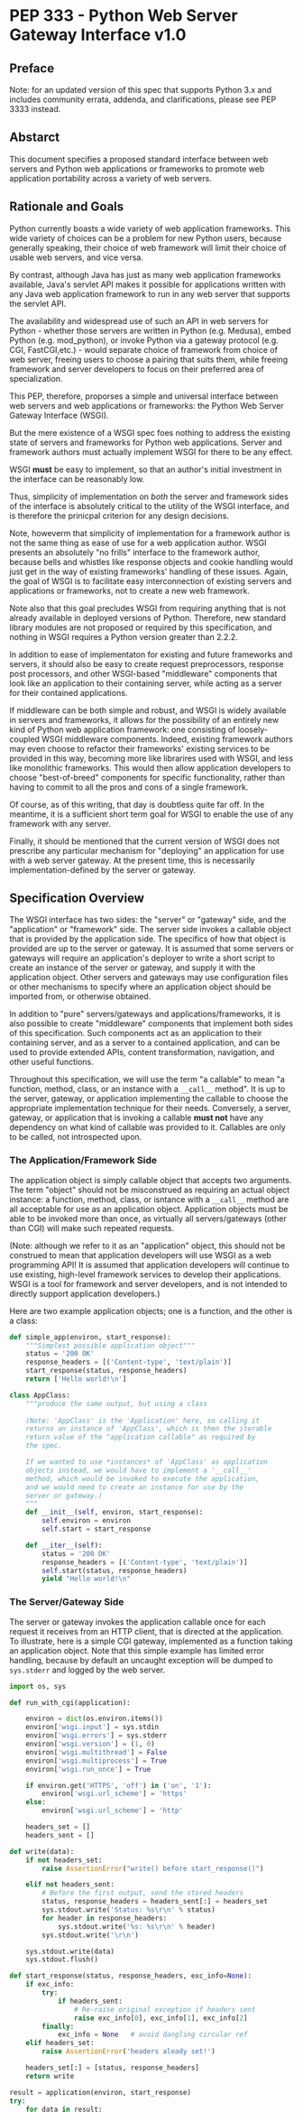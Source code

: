 # PEP 333 - Python Web Server Gateway Interface v1.0

## Preface
Note: for an updated version of this spec that supports Python 3.x and includes community errata, addenda, and clarifications, please see PEP 3333 instead.

## Abstarct

This document specifies a proposed standard interface between web servers and Python web applications or frameworks to promote web application portability across a variety of web servers.

## Rationale and Goals

Python currently boasts a wide variety of web application frameworks. This wide variety of choices can be a problem for new Python users, because generally speaking, their choice of web framework will limit their choice of usable web servers, and vice versa.

By contrast, although Java has just as many web application frameworks available, Java's servlet API makes it possible for applications written with any Java web application framework to run in any web server that supports the servlet API.

The availability and widespread use of such an API in web servers for Python - whether those servers are written in Python (e.g. Medusa), embed Python (e.g. mod_python), or invoke Python via a gateway protocol (e.g. CGI, FastCGI,etc.) - would separate choice of framework from choice of web server, freeing users to choose a pairing that suits them, while freeing framework and server developers to focus on their preferred area of specialization.

This PEP, therefore, proporses a simple and universal interface between web servers and web applications or frameworks: the Python Web Server Gateway Interface (WSGI).

But the mere existence of a WSGI spec foes nothing to address the existing state of servers and frameworks for Python web applications. Server and framework authors must actually implement WSGI for there to be any effect. 

WSGI __must__ be easy to implement, so that an author's initial investment in the interface can be reasonably low.

Thus, simplicity of implementation on _both_ the server and framework sides of the interface is absolutely critical to the utility of the WSGI interface, and is therefore the prinicpal criterion for any design decisions.

Note, howeverm that simplicity of implementation for a framework author is not the same thing as ease of use for a web application author. WSGI presents an absolutely "no frills" interface to the framework author, because bells and whistles like response objects and cookie handling would just get in the way of existing frameworks' handling of these issues. Again, the goal of WSGI is to facilitate easy interconnection of existing servers and applications or frameworks, not to create a new
web framework.

Note also that this goal precludes WSGI from requiring anything that is not already available in deployed versions of Python. Therefore, new standard library modules are not proposed or required by this specification, and nothing in WSGI requires a Python version greater than 2.2.2.

In addition to ease of implementaton for existing and future frameworks and servers, it should also be easy to create request preprocessors, response post processors, and other WSGI-based "middleware" components that look like an application to their containing server, while acting as a server for their contained applications.

If middleware can be both simple and robust, and WSGI is widely available in servers and frameworks, it allows for the possibility of an entirely new kind of Python web application framework: one consisting of loosely-coupled WSGI middleware components. Indeed, existing framework authors may even choose to refactor their frameworks' existing services to be provided in this way, becoming more like librarires used with WSGI, and less like monolithic frameworks. This would then allow
application developers to choose "best-of-breed" components for specific functionality, rather than having to commit to all the pros and cons of a single framework.

Of course, as of this writing, that day is doubtless quite far off. In the meantime, it is a sufficient short term goal for WSGI to enable the use of any framework with any server.

Finally, it should be mentioned that the current version of WSGI does not prescribe any particular mechanism for "deploying" an application for use with a web server gateway.
At the present time, this is necessarily implementation-defined by the server or gateway. 

## Specification Overview

The WSGI interface has two sides: the "server" or "gateway" side, and the "application" or "framework" side. The server side invokes a callable object that is provided by the application side. The specifics of how that object is provided are up to the server or gateway. It is assumed that some servers or gateways will require an application's deployer to write a short script to create an instance of the server or gateway, and supply it with the application object. Other servers and gateways may use configuration files or other mechanisms to specify where an application object should be imported from, or otherwise obtained.

In addition to "pure" servers/gateways and applications/frameworks, it is also possible to create "middleware" components that implement both sides of this specification. Such components act as an application to their containing server, and as a server to a contained application, and can be used to provide extended APIs, content transformation, navigation, and other useful functions.

Throughout this specification, we will use the term "a callable" to mean "a function, method, class, or an instance with a `__call__` method". It is up to the server, gateway, or application implementing the callable to choose the appropriate implementation technique for their needs. Conversely, a server, gateway, or application that is invoking a callable __must not__ have any dependency on what kind of callable was provided to it. Callables are only to be called, not introspected upon.

### The Application/Framework Side

The application object is simply callable object that accepts two arguments. The term "object" should not be misconstrued as requiring an actual object instance: a function, method, class, or isntance with a `__call__` method are all acceptable for use as an application object. Application objects must be able to be invoked more than once, as virtually all servers/gateways (other than CGI) will make such repeated requests.

(Note: although we refer to it as an "application" object, this should not be construed to mean that application developers will use WSGI as a web programming API! It is assumed that application developers will continue to use existing, high-level framework services to develop their applications. WSGI is a tool for framework and server developers, and is not intended to directly support application developers.)

Here are two example application objects; one is a function, and the other is a class:

```python
def simple_app(environ, start_response):
    """Simplest possible application object"""
    status = '200 OK'
    response_headers = [('Content-type', 'text/plain')]
    start_response(status, response_headers)
    return ['Hello world!\n']

class AppClass:
    """produce the same output, but using a class
    
    (Note: 'AppClass' is the 'Application' here, so calling it 
    returns an instance of 'AppClass', which is then the iterable
    return value of the "application callable" as required by
    the spec.

    If we wanted to use *instances* of 'AppClass' as application 
    objects instead, we would have to implement a '__call__' 
    method, which would be invoked to execute the application,
    and we would need to create an instance for use by the
    server or gateway.)
    """
    def __init__(self, environ, start_response):
        self.environ = environ
        self.start = start_response

    def __iter__(self):
        status = '200 OK'
        response_headers = [('Content-type', 'text/plain')]
        self.start(status, response_headers)
        yield "Hello world!\n"
```

### The Server/Gateway Side

The server or gateway invokes the application callable once for each request it receives from an HTTP client, that is directed at the application. To illustrate, here is a simple CGI gateway, implemented as a function taking an application object. Note that this simple example has limited error handling, because by default an uncaught exception will be dumped to `sys.stderr` and logged by the web server.

```python
import os, sys

def run_with_cgi(application):

    environ = dict(os.environ.items())
    environ['wsgi.input'] = sys.stdin
    environ['wsgi.errors'] = sys.stderr
    environ['wsgi.version'] = (1, 0)
    environ['wsgi.multithread'] = False
    environ['wsgi.multiprocess'] = True
    environ['wsgi.run_once'] = True

    if environ.get('HTTPS', 'off') in ('on', '1'):
        environ['wsgi.url_scheme'] = 'https'
    else:
        environ['wsgi.url_scheme'] = 'http'

    headers_set = []
    headers_sent = []

def write(data):
    if not headers_set:
        raise AssertionError("write() before start_response()")

    elif not headers_sent:
        # Before the first output, send the stored headers
        status, response_headers = headers_sent[:] = headers_set
        sys.stdout.write('Status: %s\r\n' % status)
        for header in response_headers:
            sys.stdout.write('%s: %s\r\n' % header)
        sys.stdout.write('\r\n')

    sys.stdout.write(data)
    sys.stdout.flush()

def start_response(status, response_headers, exc_info=None):
    if exc_info:
        try:
            if headers_sent:
                # Re-raise original exception if headers sent
                raise exc_info[0], exc_info[1], exc_info[2]
        finally:
            exc_info = None   # avoid dangling circular ref
    elif headers_set:
        raise AssertionError('headers aleady set!')

    headers_set[:] = [status, response_headers]
    return write

result = application(environ, start_response)
try:
    for data in result:


```


